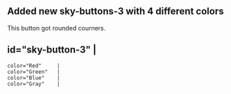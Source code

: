 ## Added new sky-buttons-3 with 4 different colors
This button got rounded courners.


  id="sky-button-3" |
  -----------
    color="Red"     |
    color="Green"   |
    color="Blue"    |
    color="Gray"    |
  
  



